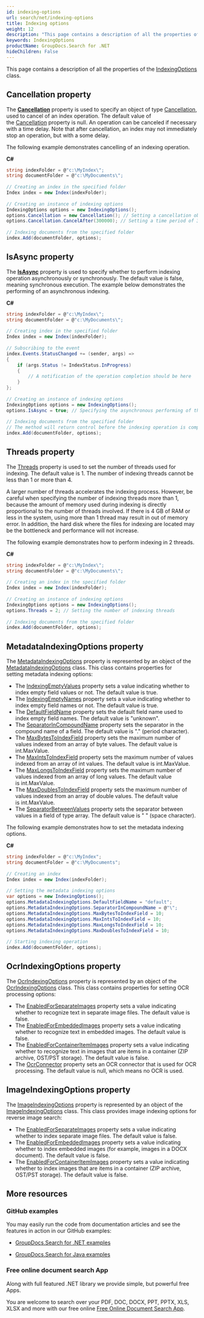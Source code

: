 ```yaml
---
id: indexing-options
url: search/net/indexing-options
title: Indexing options
weight: 12
description: "This page contains a description of all the properties of the IndexingOptions class"
keywords: IndexingOptions
productName: GroupDocs.Search for .NET
hideChildren: False
---
```

This page contains a description of all the properties of the [IndexingOptions](https://reference.groupdocs.com/net/search/groupdocs.search.options/indexingoptions) class.

## Cancellation property

The **[Cancellation](https://reference.groupdocs.com/net/search/groupdocs.search.options/indexingoptions/properties/cancellation)** property is used to specify an object of type [Cancellation](https://reference.groupdocs.com/net/search/groupdocs.search.common/cancellation), used to cancel of an index operation. The default value of the [Cancellation](https://reference.groupdocs.com/net/search/groupdocs.search.options/indexingoptions/properties/cancellation) property is null. An operation can be canceled if necessary with a time delay. Note that after cancellation, an index may not immediately stop an operation, but with a some delay.

The following example demonstrates cancelling of an indexing operation.

**C#**

```csharp
string indexFolder = @"c:\MyIndex\";
string documentFolder = @"c:\MyDocuments\";
 
// Creating an index in the specified folder
Index index = new Index(indexFolder);
 
// Creating an instance of indexing options
IndexingOptions options = new IndexingOptions();
options.Cancellation = new Cancellation(); // Setting a cancellation object
options.Cancellation.CancelAfter(300000); // Setting a time period of 300 seconds after which the indexing operation will be cancelled
 
// Indexing documents from the specified folder
index.Add(documentFolder, options);
```

## IsAsync property

The **[IsAsync](https://reference.groupdocs.com/net/search/groupdocs.search.options/indexingoptions/properties/isasync)** property is used to specify whether to perform indexing operation asynchronously or synchronously. The default value is false, meaning synchronous execution. The example below demonstrates the performing of an asynchronous indexing.

**C#**

```csharp
string indexFolder = @"c:\MyIndex\";
string documentFolder = @"c:\MyDocuments\";
 
// Creating index in the specified folder
Index index = new Index(indexFolder);
 
// Subscribing to the event
index.Events.StatusChanged += (sender, args) =>
{
    if (args.Status != IndexStatus.InProgress)
    {
        // A notification of the operation completion should be here
    }
};
 
// Creating an instance of indexing options
IndexingOptions options = new IndexingOptions();
options.IsAsync = true; // Specifying the asynchronous performing of the operation
 
// Indexing documents from the specified folder
// The method will return control before the indexing operation is completed
index.Add(documentFolder, options);
```

## Threads property

The [Threads](https://reference.groupdocs.com/net/search/groupdocs.search.options/indexingoptions/properties/threads) property is used to set the number of threads used for indexing. The default value is 1. The number of indexing threads cannot be less than 1 or more than 4.

A larger number of threads accelerates the indexing process. However, be careful when specifying the number of indexing threads more than 1, because the amount of memory used during indexing is directly proportional to the number of threads involved. If there is 4 GB of RAM or less in the system, using more than 1 thread may result in out of memory error. In addition, the hard disk where the files for indexing are located may be the bottleneck and performance will not increase.

The following example demonstrates how to perform indexing in 2 threads.

**C#**

```csharp
string indexFolder = @"c:\MyIndex\";
string documentFolder = @"c:\MyDocuments\";
 
// Creating an index in the specified folder
Index index = new Index(indexFolder);
 
// Creating an instance of indexing options
IndexingOptions options = new IndexingOptions();
options.Threads = 2; // Setting the number of indexing threads
 
// Indexing documents from the specified folder
index.Add(documentFolder, options); 
```

## MetadataIndexingOptions property

The [MetadataIndexingOptions](https://reference.groupdocs.com/net/search/groupdocs.search.options/indexingoptions/properties/metadataindexingoptions) property is represented by an object of the [MetadataIndexingOptions](https://reference.groupdocs.com/net/search/groupdocs.search.options/metadataindexingoptions) class. This class contains properties for setting metadata indexing options:

* The [IndexingEmptyValues](https://reference.groupdocs.com/net/search/groupdocs.search.options/metadataindexingoptions/properties/indexingemptyvalues) property sets a value indicating whether to index empty field values or not. The default value is true.
* The [IndexingEmptyNames](https://reference.groupdocs.com/net/search/groupdocs.search.options/metadataindexingoptions/properties/indexingemptynames) property sets a value indicating whether to index empty field names or not. The default value is true.
* The [DefaultFieldName](https://reference.groupdocs.com/net/search/groupdocs.search.options/metadataindexingoptions/properties/defaultfieldname) property sets the default field name used to index empty field names. The default value is "unknown".
* The [SeparatorInCompoundName](https://reference.groupdocs.com/net/search/groupdocs.search.options/metadataindexingoptions/properties/separatorincompoundname) property sets the separator in the compound name of a field. The default value is "." (period character).
* The [MaxBytesToIndexField](https://reference.groupdocs.com/net/search/groupdocs.search.options/metadataindexingoptions/properties/maxbytestoindexfield) property sets the maximum number of values indexed from an array of byte values. The default value is int.MaxValue.
* The [MaxIntsToIndexField](https://reference.groupdocs.com/net/search/groupdocs.search.options/metadataindexingoptions/properties/maxintstoindexfield) property sets the maximum number of values indexed from an array of int values. The default value is int.MaxValue.
* The [MaxLongsToIndexField](https://reference.groupdocs.com/net/search/groupdocs.search.options/metadataindexingoptions/properties/maxlongstoindexfield) property sets the maximum number of values indexed from an array of long values. The default value is int.MaxValue.
* The [MaxDoublesToIndexField](https://reference.groupdocs.com/net/search/groupdocs.search.options/metadataindexingoptions/properties/maxdoublestoindexfield) property sets the maximum number of values indexed from an array of double values. The default value is int.MaxValue.
* The [SeparatorBetweenValues](https://reference.groupdocs.com/net/search/groupdocs.search.options/metadataindexingoptions/properties/separatorbetweenvalues) property sets the separator between values in a field of type array. The default value is " " (space character).

The following example demonstrates how to set the metadata indexing options.

**C#**

```csharp
string indexFolder = @"c:\MyIndex";
string documentFolder = @"c:\MyDocuments";
 
// Creating an index
Index index = new Index(indexFolder);
 
// Setting the metadata indexing options
var options = new IndexingOptions();
options.MetadataIndexingOptions.DefaultFieldName = "default";
options.MetadataIndexingOptions.SeparatorInCompoundName = @"\";
options.MetadataIndexingOptions.MaxBytesToIndexField = 10;
options.MetadataIndexingOptions.MaxIntsToIndexField = 10;
options.MetadataIndexingOptions.MaxLongsToIndexField = 10;
options.MetadataIndexingOptions.MaxDoublesToIndexField = 10;
 
// Starting indexing operation
index.Add(documentFolder, options);
```

## OcrIndexingOptions property

The [OcrIndexingOptions](https://reference.groupdocs.com/search/net/groupdocs.search.options/indexingoptions/properties/ocrindexingoptions) property is represented by an object of the [OcrIndexingOptions](https://reference.groupdocs.com/search/net/groupdocs.search.options/ocrindexingoptions) class. This class contains properties for setting OCR processing options:

* The [EnabledForSeparateImages](https://reference.groupdocs.com/net/search/groupdocs.search.options/ocrindexingoptions/properties/enabledforseparateimages) property sets a value indicating whether to recognize text in separate image files. The default value is false.
* The [EnabledForEmbeddedImages](https://reference.groupdocs.com/net/search/groupdocs.search.options/ocrindexingoptions/properties/enabledforembeddedimages) property sets a value indicating whether to recognize text in embedded images. The default value is false.
* The [EnabledForContainerItemImages](https://reference.groupdocs.com/search/net/groupdocs.search.options/ocrindexingoptions/properties/enabledforcontaineritemimages) property sets a value indicating whether to recognize text in images that are items in a container (ZIP archive, OST/PST storage). The default value is false.
* The [OcrConnector](https://reference.groupdocs.com/net/search/groupdocs.search.options/ocrindexingoptions/properties/ocrconnector) property sets an OCR connector that is used for OCR processing. The default value is null, which means no OCR is used.

## ImageIndexingOptions property

The [ImageIndexingOptions](https://reference.groupdocs.com/search/net/groupdocs.search.options/indexingoptions/properties/imageindexingoptions) property is represented by an object of the [ImageIndexingOptions](https://reference.groupdocs.com/search/net/groupdocs.search.options/imageindexingoptions) class. This class provides image indexing options for reverse image search:

* The [EnabledForSeparateImages](https://reference.groupdocs.com/search/net/groupdocs.search.options/imageindexingoptions/properties/enabledforseparateimages) property sets a value indicating whether to index separate image files. The default value is false.
* The [EnabledForEmbeddedImages](https://reference.groupdocs.com/search/net/groupdocs.search.options/imageindexingoptions/properties/enabledforembeddedimages) property sets a value indicating whether to index embedded images (for example, images in a DOCX document). The default value is false.
* The [EnabledForContainerItemImages](https://reference.groupdocs.com/search/net/groupdocs.search.options/imageindexingoptions/properties/enabledforcontaineritemimages) property sets a value indicating whether to index images that are items in a container (ZIP archive, OST/PST storage). The default value is false.

## More resources

### GitHub examples

You may easily run the code from documentation articles and see the features in action in our GitHub examples:

* [GroupDocs.Search for .NET examples](https://github.com/groupdocs-search/GroupDocs.Search-for-.NET)
    
* [GroupDocs.Search for Java examples](https://github.com/groupdocs-search/GroupDocs.Search-for-Java)
    

### Free online document search App

Along with full featured .NET library we provide simple, but powerful free Apps.

You are welcome to search over your PDF, DOC, DOCX, PPT, PPTX, XLS, XLSX and more with our free online [Free Online Document Search App](https://products.groupdocs.app/search).
